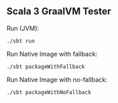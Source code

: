 Scala 3 GraalVM Tester
----------------------

Run (JVM):
```
./sbt run
```

Run Native Image with fallback:
```
./sbt packageWithFallback
```

Run Native Image with no-fallback:
```
./sbt packageWithNoFallback
```

